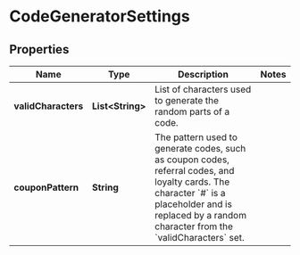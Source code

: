 

# CodeGeneratorSettings

## Properties

Name | Type | Description | Notes
------------ | ------------- | ------------- | -------------
**validCharacters** | **List&lt;String&gt;** | List of characters used to generate the random parts of a code.  | 
**couponPattern** | **String** | The pattern used to generate codes, such as coupon codes, referral codes, and loyalty cards. The character &#x60;#&#x60; is a placeholder and is replaced by a random character from the &#x60;validCharacters&#x60; set.  | 



